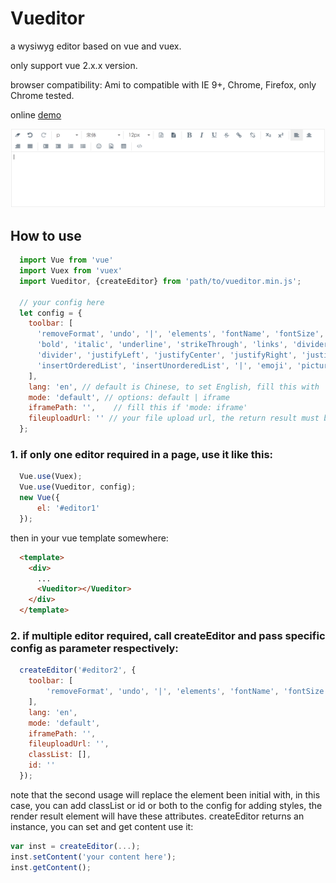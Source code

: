Vueditor
======
a wysiwyg editor based on vue and vuex.

only support vue 2.x.x version.

browser compatibility: Ami to compatible with IE 9+, Chrome, Firefox, only Chrome tested.

online [demo](http://hifarer.github.io/Vueditor/)

![vueditor](./vueditor.gif)

## How to use
```javascript
  import Vue from 'vue'
  import Vuex from 'vuex'
  import Vueditor, {createEditor} from 'path/to/vueditor.min.js';

  // your config here
  let config = {
    toolbar: [
      'removeFormat', 'undo', '|', 'elements', 'fontName', 'fontSize', 'foreColor', 'backColor', 'divider',
      'bold', 'italic', 'underline', 'strikeThrough', 'links', 'divider', 'subscript', 'superscript',
      'divider', 'justifyLeft', 'justifyCenter', 'justifyRight', 'justifyFull', '|', 'indent', 'outdent',
      'insertOrderedList', 'insertUnorderedList', '|', 'emoji', 'picture', 'tables', '|', 'switchView'
    ],
    lang: 'en', // default is Chinese, to set English, fill this with 'en'.
    mode: 'default', // options: default | iframe
    iframePath: '',    // fill this if 'mode: iframe'
    fileuploadUrl: '' // your file upload url, the return result must be a string refer to the uploaded image, leave it empty will result in local preview for your images.
  };
```
### 1. if only one editor required in a page, use it like this:
```javascript
  Vue.use(Vuex);
  Vue.use(Vueditor, config);
  new Vue({
      el: '#editor1'
  });
```
then in your vue template somewhere:
```html
  <template>
    <div>
      ...
      <Vueditor></Vueditor>
    </div>
  </template>
```

### 2. if multiple editor required, call createEditor and pass specific config as parameter respectively:
```javascript
  createEditor('#editor2', {
    toolbar: [
        'removeFormat', 'undo', '|', 'elements', 'fontName', 'fontSize', 'foreColor', 'backColor', 
    ],
    lang: 'en',
    mode: 'default',
    iframePath: '',
    fileuploadUrl: '',
    classList: [],
    id: ''
  });
```
note that the second usage will replace the element been initial with, in this case, you can add classList or id or both to the config for adding styles, the render result element will have these attributes. createEditor returns an instance, you can set and get content use it:
```javascript
var inst = createEditor(...);
inst.setContent('your content here');
inst.getContent();
```